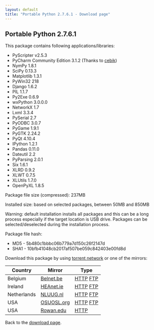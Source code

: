 ```yaml
---
layout: default
title: "Portable Python 2.7.6.1 - Download page"
---
```

## Portable Python 2.7.6.1

This package contains following applications/libraries:

* PyScripter v2.5.3
* PyCharm Community Edition 3.1.2 (Thanks to [cebik](https://github.com/cebik))
* NymPy 1.8.1
* SciPy 0.13.3
* Matplotlib 1.3.1
* PyWin32 218
* Django 1.6.2
* PIL 1.1.7
* Py2Exe 0.6.9
* wxPython 3.0.0.0
* NetworkX 1.7
* Lxml 3.3.4
* PySerial 2.7
* PyODBC 3.0.7
* PyGame 1.9.1
* PyGTK 2.24.2
* PyQt 4.10.4
* IPython 1.2.1
* Pandas 0.11.0
* Dateutil 2.2
* PyParsing 2.0.1
* Six 1.6.1
* XLRD 0.9.2
* XLWT 0.7.5
* XLUtils 1.7.0
* OpenPyXL 1.8.5


Package file size (compressed): 237MB

Installed size: based on selected packages, between 50MB and 850MB

Warning: default installation installs all packages and this can be a long process especially if the target location is USB drive. Packages can be selected/deselected during the installation process. 

Package file hash:
* MD5 - 5b480c1bbbc06b779a7d150c26f2147d
* SHA1 - 10bfb41048cb2017af507be059c842403e00fd8d

Download this package by using [torrent network](http://www.legittorrents.info/download.php?id=948aba8f66ed5466cfa6ad291476fecf2290cf19&f=Portable%20Python%202.7.6.1.torrent) or one of the mirrors:

| Country | Mirror | Type |
|-------------|------------|----------|
| Belgium | [Belnet.be](http://www.belnet.be) | [HTTP](http://ftp.belnet.be/PortablePython/v2.7/PortablePython_2.7.6.1.exe) [FTP](ftp://ftp.belnet.be/mirror/PortablePython/v2.7/PortablePython_2.7.6.1.exe) |
| Ireland | [HEAnet.ie](http://www.HEAnet.ie) | [HTTP](http://ftp.heanet.ie/pub/portablepython/v2.7/PortablePython_2.7.6.1.exe) [FTP](ftp://ftp.heanet.ie/pub/portablepython/v2.7/PortablePython_2.7.6.1.exe) |
| Netherlands | [NLUUG.nl](http://www.NLUUG.nl) | [HTTP](http://ftp.nluug.nl/languages/python/portablepython/v2.7/PortablePython_2.7.6.1.exe) [FTP](ftp://ftp.nluug.nl/pub/languages/python/portablepython/v2.7/PortablePython_2.7.6.1.exe) |
| USA | [OSUOSL.org](http://osuosl.org/) | [HTTP](http://ftp.osuosl.org/pub/portablepython/v2.7/PortablePython_2.7.6.1.exe) [FTP](ftp://ftp.osuosl.org/pub/portablepython/v2.7/PortablePython_2.7.6.1.exe) |
| USA | [Rowan.edu](http://www.Rowan.edu) | [HTTP](http://elvis.rowan.edu/mirrors/portablepython/v2.7/PortablePython_2.7.6.1.exe) |

Back to the [download page]({{site.url}}/wiki/Download/).


